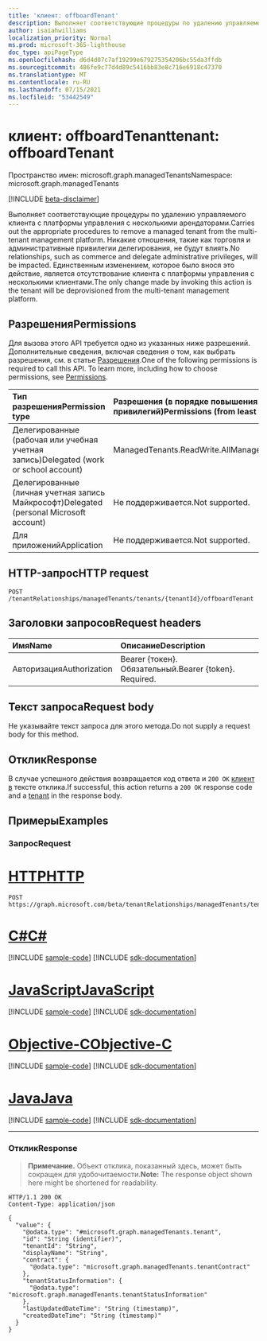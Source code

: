 ```yaml
---
title: 'клиент: offboardTenant'
description: Выполняет соответствующие процедуры по удалению управляемого клиента с платформы управления с несколькими арендаторами. Никакие отношения, такие как торговля и административные привилегии делегирования, не будут влиять. Единственным изменением, которое было внося это действие, является отсутствование клиента с платформы управления с несколькими клиентами.
author: isaiahwilliams
localization_priority: Normal
ms.prod: microsoft-365-lighthouse
doc_type: apiPageType
ms.openlocfilehash: d6d4d07c7af19299e679275354206bc55da3ffdb
ms.sourcegitcommit: 486fe9c77d4d89c5416bb83e8c716e6918c47370
ms.translationtype: MT
ms.contentlocale: ru-RU
ms.lasthandoff: 07/15/2021
ms.locfileid: "53442549"
---
```

# <a name="tenant-offboardtenant"></a><span data-ttu-id="e840f-105">клиент: offboardTenant</span><span class="sxs-lookup"><span data-stu-id="e840f-105">tenant: offboardTenant</span></span>
<span data-ttu-id="e840f-106">Пространство имен: microsoft.graph.managedTenants</span><span class="sxs-lookup"><span data-stu-id="e840f-106">Namespace: microsoft.graph.managedTenants</span></span>

[!INCLUDE [beta-disclaimer](../../includes/beta-disclaimer.md)]

<span data-ttu-id="e840f-107">Выполняет соответствующие процедуры по удалению управляемого клиента с платформы управления с несколькими арендаторами.</span><span class="sxs-lookup"><span data-stu-id="e840f-107">Carries out the appropriate procedures to remove a managed tenant from the multi-tenant management platform.</span></span> <span data-ttu-id="e840f-108">Никакие отношения, такие как торговля и административные привилегии делегирования, не будут влиять.</span><span class="sxs-lookup"><span data-stu-id="e840f-108">No relationships, such as commerce and delegate administrative privileges, will be impacted.</span></span> <span data-ttu-id="e840f-109">Единственным изменением, которое было внося это действие, является отсутствование клиента с платформы управления с несколькими клиентами.</span><span class="sxs-lookup"><span data-stu-id="e840f-109">The only change made by invoking this action is the tenant will be deprovisioned from the multi-tenant management platform.</span></span>

## <a name="permissions"></a><span data-ttu-id="e840f-110">Разрешения</span><span class="sxs-lookup"><span data-stu-id="e840f-110">Permissions</span></span>
<span data-ttu-id="e840f-p103">Для вызова этого API требуется одно из указанных ниже разрешений. Дополнительные сведения, включая сведения о том, как выбрать разрешения, см. в статье [Разрешения](/graph/permissions-reference).</span><span class="sxs-lookup"><span data-stu-id="e840f-p103">One of the following permissions is required to call this API. To learn more, including how to choose permissions, see [Permissions](/graph/permissions-reference).</span></span>

|<span data-ttu-id="e840f-113">Тип разрешения</span><span class="sxs-lookup"><span data-stu-id="e840f-113">Permission type</span></span>|<span data-ttu-id="e840f-114">Разрешения (в порядке повышения привилегий)</span><span class="sxs-lookup"><span data-stu-id="e840f-114">Permissions (from least to most privileged)</span></span>|
|:---|:---|
|<span data-ttu-id="e840f-115">Делегированные (рабочая или учебная учетная запись)</span><span class="sxs-lookup"><span data-stu-id="e840f-115">Delegated (work or school account)</span></span>|<span data-ttu-id="e840f-116">ManagedTenants.ReadWrite.All</span><span class="sxs-lookup"><span data-stu-id="e840f-116">ManagedTenants.ReadWrite.All</span></span>|
|<span data-ttu-id="e840f-117">Делегированные (личная учетная запись Майкрософт)</span><span class="sxs-lookup"><span data-stu-id="e840f-117">Delegated (personal Microsoft account)</span></span>|<span data-ttu-id="e840f-118">Не поддерживается.</span><span class="sxs-lookup"><span data-stu-id="e840f-118">Not supported.</span></span>|
|<span data-ttu-id="e840f-119">Для приложений</span><span class="sxs-lookup"><span data-stu-id="e840f-119">Application</span></span>|<span data-ttu-id="e840f-120">Не поддерживается.</span><span class="sxs-lookup"><span data-stu-id="e840f-120">Not supported.</span></span>|

## <a name="http-request"></a><span data-ttu-id="e840f-121">HTTP-запрос</span><span class="sxs-lookup"><span data-stu-id="e840f-121">HTTP request</span></span>

<!-- {
  "blockType": "ignored"
}
-->
``` http
POST /tenantRelationships/managedTenants/tenants/{tenantId}/offboardTenant
```

## <a name="request-headers"></a><span data-ttu-id="e840f-122">Заголовки запросов</span><span class="sxs-lookup"><span data-stu-id="e840f-122">Request headers</span></span>
|<span data-ttu-id="e840f-123">Имя</span><span class="sxs-lookup"><span data-stu-id="e840f-123">Name</span></span>|<span data-ttu-id="e840f-124">Описание</span><span class="sxs-lookup"><span data-stu-id="e840f-124">Description</span></span>|
|:---|:---|
|<span data-ttu-id="e840f-125">Авторизация</span><span class="sxs-lookup"><span data-stu-id="e840f-125">Authorization</span></span>|<span data-ttu-id="e840f-p104">Bearer {токен}. Обязательный.</span><span class="sxs-lookup"><span data-stu-id="e840f-p104">Bearer {token}. Required.</span></span>|

## <a name="request-body"></a><span data-ttu-id="e840f-128">Текст запроса</span><span class="sxs-lookup"><span data-stu-id="e840f-128">Request body</span></span>
<span data-ttu-id="e840f-129">Не указывайте текст запроса для этого метода.</span><span class="sxs-lookup"><span data-stu-id="e840f-129">Do not supply a request body for this method.</span></span>

## <a name="response"></a><span data-ttu-id="e840f-130">Отклик</span><span class="sxs-lookup"><span data-stu-id="e840f-130">Response</span></span>

<span data-ttu-id="e840f-131">В случае успешного действия возвращается код ответа и `200 OK` [клиент в](../resources/managedtenants-tenant.md) тексте отклика.</span><span class="sxs-lookup"><span data-stu-id="e840f-131">If successful, this action returns a `200 OK` response code and a [tenant](../resources/managedtenants-tenant.md) in the response body.</span></span>

## <a name="examples"></a><span data-ttu-id="e840f-132">Примеры</span><span class="sxs-lookup"><span data-stu-id="e840f-132">Examples</span></span>

### <a name="request"></a><span data-ttu-id="e840f-133">Запрос</span><span class="sxs-lookup"><span data-stu-id="e840f-133">Request</span></span>

# <a name="http"></a>[<span data-ttu-id="e840f-134">HTTP</span><span class="sxs-lookup"><span data-stu-id="e840f-134">HTTP</span></span>](#tab/http)
<!-- {
  "blockType": "request",
  "name": "tenant_offboardtenant"
}
-->
``` http
POST https://graph.microsoft.com/beta/tenantRelationships/managedTenants/tenants/{tenantId}/offboardTenant
```
# <a name="c"></a>[<span data-ttu-id="e840f-135">C#</span><span class="sxs-lookup"><span data-stu-id="e840f-135">C#</span></span>](#tab/csharp)
[!INCLUDE [sample-code](../includes/snippets/csharp/tenant-offboardtenant-csharp-snippets.md)]
[!INCLUDE [sdk-documentation](../includes/snippets/snippets-sdk-documentation-link.md)]

# <a name="javascript"></a>[<span data-ttu-id="e840f-136">JavaScript</span><span class="sxs-lookup"><span data-stu-id="e840f-136">JavaScript</span></span>](#tab/javascript)
[!INCLUDE [sample-code](../includes/snippets/javascript/tenant-offboardtenant-javascript-snippets.md)]
[!INCLUDE [sdk-documentation](../includes/snippets/snippets-sdk-documentation-link.md)]

# <a name="objective-c"></a>[<span data-ttu-id="e840f-137">Objective-C</span><span class="sxs-lookup"><span data-stu-id="e840f-137">Objective-C</span></span>](#tab/objc)
[!INCLUDE [sample-code](../includes/snippets/objc/tenant-offboardtenant-objc-snippets.md)]
[!INCLUDE [sdk-documentation](../includes/snippets/snippets-sdk-documentation-link.md)]

# <a name="java"></a>[<span data-ttu-id="e840f-138">Java</span><span class="sxs-lookup"><span data-stu-id="e840f-138">Java</span></span>](#tab/java)
[!INCLUDE [sample-code](../includes/snippets/java/tenant-offboardtenant-java-snippets.md)]
[!INCLUDE [sdk-documentation](../includes/snippets/snippets-sdk-documentation-link.md)]

---


### <a name="response"></a><span data-ttu-id="e840f-139">Отклик</span><span class="sxs-lookup"><span data-stu-id="e840f-139">Response</span></span>
><span data-ttu-id="e840f-140">**Примечание.** Объект отклика, показанный здесь, может быть сокращен для удобочитаемости.</span><span class="sxs-lookup"><span data-stu-id="e840f-140">**Note:** The response object shown here might be shortened for readability.</span></span>
<!-- {
  "blockType": "response",
  "truncated": true,
  "@odata.type": "microsoft.graph.managedTenants.tenant"
}
-->
``` http
HTTP/1.1 200 OK
Content-Type: application/json

{
  "value": {
    "@odata.type": "#microsoft.graph.managedTenants.tenant",
    "id": "String (identifier)",
    "tenantId": "String",
    "displayName": "String",
    "contract": {
      "@odata.type": "microsoft.graph.managedTenants.tenantContract"
    },
    "tenantStatusInformation": {
      "@odata.type": "microsoft.graph.managedTenants.tenantStatusInformation"
    },
    "lastUpdatedDateTime": "String (timestamp)",
    "createdDateTime": "String (timestamp)"
  }
}
```
